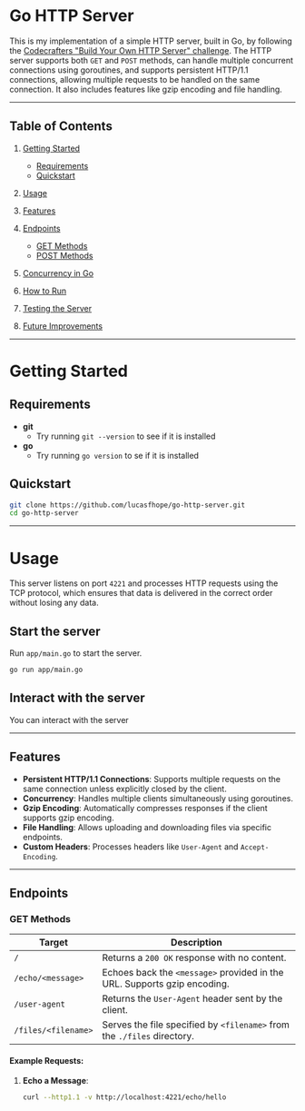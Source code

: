 # Go HTTP Server

This is my implementation of a simple HTTP server, built in Go, by following the [Codecrafters "Build Your Own HTTP Server" challenge](https://app.codecrafters.io/courses/http-server/overview). The HTTP server supports both `GET` and `POST` methods, can handle multiple concurrent connections using goroutines, and supports persistent HTTP/1.1 connections, allowing multiple requests to be handled on the same connection. It also includes features like gzip encoding and file handling.

---

## Table of Contents

1. [Getting Started](#getting-started)
   - [Requirements](#requirements)
   - [Quickstart](#quickstart)
2. [Usage](#usage)



2. [Features](#features)  
3. [Endpoints](#endpoints)  
   - [GET Methods](#get-methods)  
   - [POST Methods](#post-methods)  
4. [Concurrency in Go](#concurrency-in-go)  
5. [How to Run](#how-to-run)  
6. [Testing the Server](#testing-the-server)  
7. [Future Improvements](#future-improvements)  

---

# Getting Started

## Requirements

- **git**
    - Try running `git --version` to see if it is installed
- **go**
    - Try running `go version` to se if it is installed

## Quickstart

```bash
git clone https://github.com/lucasfhope/go-http-server.git
cd go-http-server
```

---

# Usage

This server listens on port `4221` and processes HTTP requests using the TCP protocol, which ensures that data is delivered in the correct order without losing any data.

## Start the server

Run `app/main.go` to start the server.

```bash
go run app/main.go
```

## Interact with the server

You can interact with the server




---

## Features

- **Persistent HTTP/1.1 Connections**: Supports multiple requests on the same connection unless explicitly closed by the client.
- **Concurrency**: Handles multiple clients simultaneously using goroutines.
- **Gzip Encoding**: Automatically compresses responses if the client supports gzip encoding.
- **File Handling**: Allows uploading and downloading files via specific endpoints.
- **Custom Headers**: Processes headers like `User-Agent` and `Accept-Encoding`.

---

## Endpoints

### GET Methods

| **Target**            | **Description**                                                                 |
|------------------------|---------------------------------------------------------------------------------|
| `/`                   | Returns a `200 OK` response with no content.                                    |
| `/echo/<message>`      | Echoes back the `<message>` provided in the URL. Supports gzip encoding.        |
| `/user-agent`         | Returns the `User-Agent` header sent by the client.                             |
| `/files/<filename>`   | Serves the file specified by `<filename>` from the `./files` directory.          |

#### Example Requests:
1. **Echo a Message**:
   ```bash
   curl --http1.1 -v http://localhost:4221/echo/hello
